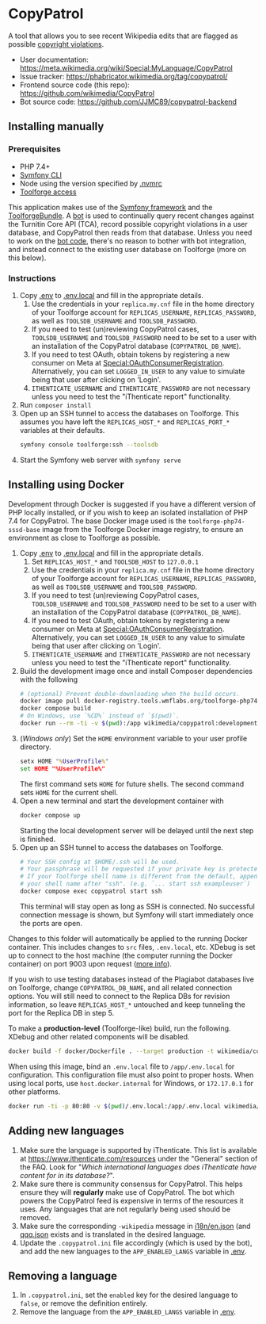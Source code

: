 CopyPatrol
==========

A tool that allows you to see recent Wikipedia edits that are flagged as possible
[copyright violations](https://en.wikipedia.org/wiki/Wikipedia:Copyright_violations).

* User documentation: https://meta.wikimedia.org/wiki/Special:MyLanguage/CopyPatrol
* Issue tracker: https://phabricator.wikimedia.org/tag/copypatrol/
* Frontend source code (this repo): https://github.com/wikimedia/CopyPatrol
* Bot source code: https://github.com/JJMC89/copypatrol-backend

## Installing manually

### Prerequisites

* PHP 7.4+
* [Symfony CLI](https://symfony.com/download#step-1-install-symfony-cli)
* Node using the version specified by [.nvmrc](.nvmrc)
* [Toolforge access](https://wikitech.wikimedia.org/wiki/Help:Toolforge/Quickstart)

This application makes use of the [Symfony framework](https://symfony.com/) and
the [ToolforgeBundle](https://github.com/wikimedia/ToolforgeBundle). A [bot](https://meta.wikimedia.org/wiki/User:CopyPatrolBot) is used
to continually query recent changes against the Turnitin Core API (TCA), record possible copyright
violations in a user database, and CopyPatrol then reads from that database. Unless you need to work
on the [bot code](https://github.com/JJMC89/copypatrol-backend), there's no reason to bother with bot
integration, and instead connect to the existing user database on Toolforge (more on this below).

### Instructions

1. Copy [.env](.env) to [.env.local](.env.local) and fill in the appropriate details.
    1. Use the credentials in your `replica.my.cnf` file in the home directory of your
       Toolforge account for `REPLICAS_USERNAME`, `REPLICAS_PASSWORD`, as well as
       `TOOLSDB_USERNAME` and `TOOLSDB_PASSWORD`.
    2. If you need to test (un)reviewing CopyPatrol cases, `TOOLSDB_USERNAME` and `TOOLSDB_PASSWORD`
       need to be set to a user with an installation of the CopyPatrol database (`COPYPATROL_DB_NAME`).
    3. If you need to test OAuth, obtain tokens by registering a new consumer on Meta at
       [Special:OAuthConsumerRegistration](https://meta.wikimedia.org/wiki/Special:OAuthConsumerRegistration).
       Alternatively, you can set `LOGGED_IN_USER` to any value to simulate being that user
       after clicking on 'Login'.
    4. `ITHENTICATE_USERNAME` and `ITHENTICATE_PASSWORD` are not necessary unless you need
       to test the "iThenticate report" functionality.
2. Run `composer install`
3. Open up an SSH tunnel to access the databases on Toolforge. This assumes you have left
   the `REPLICAS_HOST_*` and `REPLICAS_PORT_*` variables at their defaults.
   ```bash
   symfony console toolforge:ssh --toolsdb
   ```
4. Start the Symfony web server with `symfony serve`

## Installing using Docker
Development through Docker is suggested if you have a different version of PHP locally
installed, or if you wish to keep an isolated installation of PHP 7.4 for CopyPatrol.
The base Docker image used is the `toolforge-php74-sssd-base` image from the Toolforge
Docker image registry, to ensure an environment as close to Toolforge as possible.

1. Copy [.env](.env) to [.env.local](.env.local) and fill in the appropriate details.
    1. Set `REPLICAS_HOST_*` and `TOOLSDB_HOST` to `127.0.0.1`
    2. Use the credentials in your `replica.my.cnf` file in the home directory of your
       Toolforge account for `REPLICAS_USERNAME`, `REPLICAS_PASSWORD`, as well as
       `TOOLSDB_USERNAME` and `TOOLSDB_PASSWORD`.
    3. If you need to test (un)reviewing CopyPatrol cases, `TOOLSDB_USERNAME` and `TOOLSDB_PASSWORD`
       need to be set to a user with an installation of the CopyPatrol database (`COPYPATROL_DB_NAME`).
    4. If you need to test OAuth, obtain tokens by registering a new consumer on Meta at
       [Special:OAuthConsumerRegistration](https://meta.wikimedia.org/wiki/Special:OAuthConsumerRegistration).
       Alternatively, you can set `LOGGED_IN_USER` to any value to simulate being that user
       after clicking on 'Login'.
    5. `ITHENTICATE_USERNAME` and `ITHENTICATE_PASSWORD` are not necessary unless you need
       to test the "iThenticate report" functionality.
2. Build the development image once and install Composer dependencies with the following
   ```bash
   # (optional) Prevent double-downloading when the build occurs.
   docker image pull docker-registry.tools.wmflabs.org/toolforge-php74-sssd-base:latest
   docker compose build
   # On Windows, use `%CD%` instead of `$(pwd)`.
   docker run --rm -ti -v $(pwd):/app wikimedia/copypatrol:development composer install
   ```
3. (*Windows only*) Set the `HOME` environment variable to your user profile directory.
   ```cmd
   setx HOME "%UserProfile%"
   set HOME "%UserProfile%"
   ```
   The first command sets `HOME` for future shells. The second command sets `HOME` for the current shell.
4. Open a new terminal and start the development container with
   ```bash
   docker compose up
   ```
   Starting the local development server will be delayed until the next
   step is finished.
5. Open up an SSH tunnel to access the databases on Toolforge.
   ```bash
   # Your SSH config at $HOME/.ssh will be used.
   # Your passphrase will be requested if your private key is protected.
   # If your Toolforge shell name is different from the default, append
   # your shell name after "ssh". (e.g. `... start ssh exampleuser`)
   docker compose exec copypatrol start ssh
   ```
   This terminal will stay open as long as SSH is connected. No successful
   connection message is shown, but Symfony will start immediately once the
   ports are open.

Changes to this folder will automatically be applied to the running Docker container. This includes
changes to `src` files, `.env.local`, etc. XDebug is set up to connect to the host machine
(the computer running the Docker container) on port 9003 upon request ([more info](https://xdebug.org/docs/step_debug)).

If you wish to use testing databases instead of the Plagiabot databases live on Toolforge, change
`COPYPATROL_DB_NAME`, and all related connection options. You will still need to connect to
the Replica DBs for revision information, so leave `REPLICAS_HOST_*` untouched and keep
tunneling the port for the Replica DB in step 5.

To make a **production-level** (Toolforge-like) build, run the following. XDebug and
other related components will be disabled.
```bash
docker build -f docker/Dockerfile . --target production -t wikimedia/copypatrol:latest
```
When using this image, bind an `.env.local` file to `/app/.env.local` for configuration.
This configuration file must also point to proper hosts. When using local ports, use
`host.docker.internal` for Windows, or `172.17.0.1` for other platforms.
```bash
docker run -ti -p 80:80 -v $(pwd)/.env.local:/app/.env.local wikimedia/copypatrol:latest
```

## Adding new languages

1. Make sure the language is supported by iThenticate. This list is available at https://www.ithenticate.com/resources
   under the "General" section of the FAQ. Look for "_Which international languages does iThenticate have content for in its database?_".
2. Make sure there is community consensus for CopyPatrol. This helps ensure they will **regularly** make use of CopyPatrol.
   The bot which powers the CopyPatrol feed is expensive in terms of the resources it uses.
   Any languages that are not regularly being used should be removed.
3. Make sure the corresponding `-wikipedia` message in [i18n/en.json](i18n/en.json) (and [qqq.json](i18n/qqq.json)
   exists and is translated in the desired language.
4. Update the `.copypatrol.ini` file accordingly (which is used by the bot),
   and add the new languages to the `APP_ENABLED_LANGS` variable in [.env](.env).

## Removing a language

1. In `.copypatrol.ini`, set the `enabled` key for the desired language to `false`,
   or remove the definition entirely.
2. Remove the language from the `APP_ENABLED_LANGS` variable in [.env](.env).
